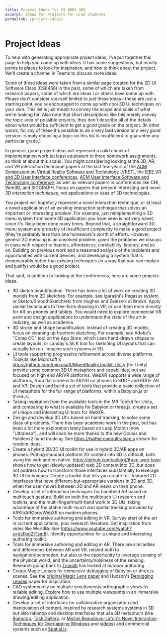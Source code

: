 ```yaml
---
title: Project Ideas for CS 8803 3DU
excerpt: Ideas for Projects for Grad Students
permalink: /project-ideas/
---
```


# Project Ideas

To help with generating appropriate project ideas, I've put together this page to help you come up with ideas.  It has some suggestions, but mostly points to places to look for inspiration, and how to think about the project.  We'll create a channel in Teams to discuss more ideas.

Some of these ideas were taken from a similar page created for the 2D UI Software Class (CS6456) in the past, some of which are taken from research papers, some of which are ideas I or others have come up with. Please don't consider yourself limited to just these ideas--these are just a starting point, you're encouraged to come up with cool 3D UI techniques on your own. This list is just meant to convey the scope and scale of what we're looking for. Also note that short descriptions like this merely convey the topic area of possible projects, they don't describe all of the details about what would be sufficient to get a good grade on the project. (In other words, for any of these it's possible to do a very bad version or a very good version--simply choosing a topic on this list is insufficient to guarantee any particular grade.)

In general, good project ideas will represent a solid chunk of implementation work (at least equivalent to three homework assignments, so think at about this scale).  You might considering looking at the 3D, AR, and VR interaction technique papers at the last few years of the [ACM Symposium on Virtual Reality Software and Technology (VRST)](http://vrst.acm.org/), the [IEEE VR and 3D User Interface conferences](http://ieeevr.org), [ACM User Interface Software and Technology conference](https://uist.acm.org), as well as relevant papers in conferences like CHI, Web3D, and SIGGRAPH.  Focus on papers that present interesting and novel _3D interaction techniques_, not applications or uses of 3D technologies.
 
You project will hopefully represent a novel interaction technique, or at least a novel application of an existing interaction 
technique that solves an important or interesting problem. For example, just reimplementing a 3D menu system from some 3D application you have seen is not very novel, since it's likely been done many times. Beyond that, a straightforward 3D menu system are probably of insufficient complexity to make a good project (they're probably less than one homework's worth of effort). However, general 3D menuing is an unsolved problem, given the problems we discuss in class with respect to haptics, affordances, unreliability, latency, and so on. Building on previous work and a reasoned analysis of the problems and opportunities with current devices, and developing a system that is demonstrably better that existing techniques (in a way that you can explain and justify) would be a good project.

That said, in addition to looking at the conferences, here are some projects ideas. 

- 3D sketch beautification. There has been a lot of work on creating 3D models from 2D sketches. For example, see Igarashi's Pegasus system, or Sketch/SmoothSketch/etc from Hughes and Zeleznik at Brown. Apply similar techniques to free-form drawing in VR, or use them more directly for AR on phones and tablets. You would need to explore commercial VR paint and design applications to understand the state of the art in industry, as well as academia.
- 3D stroke and shape beautification. Instead of creating 3D models, focus on cleaning up freeform sketching. For example, see Adobe's "Comp CC" tool on the App Store, which uses hand-drawn shapes to create layouts, or Landay's SILK tool for sketching UI layouts that can actually be run.  Imagine such systems in 3D.
- UI tools supporting progressive refinement across diverse platforms. Toolkits like Microsoft's https://github.com/microsoft/MixedRealityToolkit-Unity (for Unity) provide some common 3D UI metaphors and capabilities, but are focused on high end AR/VR platforms. WebXR supports a wide range of platforms, from flat screens to AR/VR on phones to 3DOF and 6DOF AR and VR.  Design and build a set of tools that provide a basic collection of UI metaphors for the full range of platforms, within a Babylon.js or three.js. 
- Taking inspiration from the available tools in the MR Toolkit for Unity, and comparing to what is available for Babylon or three.js, create a set of unique and interesting UI tools for WebXR. 
- Design and develop 3D UI's based on hand tracking, to solve some class of problems.  There has been academic work in the past, but has been a lot more exploration lately based on Leap Motion (now "Ultraleap"), and will soon be more thanks to the new Oculus and Hololens2 hand tracking.  See https://twitter.com/ultraleap's stream for random ideas.
- Create a hybrid 2D/3D UI toolkit for use in hybrid 2D/AR apps on phones. Putting standard platform 2D content into 3D is difficult, both using the web and on native. https://github.com/aelatgt/three-web-layer shows how to get (slowly-updated) web 2D content into 3D, but does not address how to transform those interfaces substantially to leverage 3D UI techniques. Create a toolkit that lets you create full-featured 2D interfaces that have different-but-appropriate versions in 2D and 3D, when the user moves between 2D and AR views on their phone.
- Develop a set of interaction techniques for handheld AR based on multitouch gesture. Build on both the multitouch UI research and toolkits, and the multi-finger/multi-hand work in 3D UIs, taking advantage of the stable multi-touch and spatial tracking provided by ARKit/ARCore/WebXR on modern phones.
- Tools for immersive authoring and editing in VR. Survey start of the art in current applications, plus research literature. Get inspiration from vides like WorldBuilder (https://www.youtube.com/watch?v=VzFpg271sm8).  Identify opportunities for a unique and interesting authoring toolkit.
- Tools for immersive authoring and editing in AR.  There are similarities and differences between AR and VR, related both to navigation/locomotion, but also to the opportunity to leverage sensing of the physical world, and the uncertainty/noisiness of the sensing. Research going back to [Tinmith](http://www.tinmith.net/) has looked at outdoor authoring.
- Create Magic Lenses for immersive debugging of Babylon or three.js scenes.  See the [original Magic Lens paper](https://www.billbuxton.com/tgml93.html) and Hudson's [Debugging Lenses](https://www.cc.gatech.edu/gvu/people/Faculty/hudson/papers/debug_lenses/debug_lenses.final.ps) paper for inspiration.  
- CAD systems rely on multiple simultaneous orthographic views for reliable editing.  Explore how to use multiple viewpoints in an immersive drawing/editing application. 
- Develop a set of interfaces for collaborative organization and manipulation of content, inspired by research systems systems in 3D but also tabletop and desktop interfaces that use 3D metaphors (like [Bumptop](http://bumptop.com/), [Task Gallery](https://www.microsoft.com/en-us/research/publication/the-task-gallery-a-3d-window-manager/), or [Michel Beaudouin-Lafon's Novel Interaction Techniques for Overlapping Windows](https://dl.acm.org/doi/10.1145/502348.502371) and [videos](https://open-video.org//details.php?videoid=8280)) and commercial systems such as [Spatial.is](https://spatial.is/).

